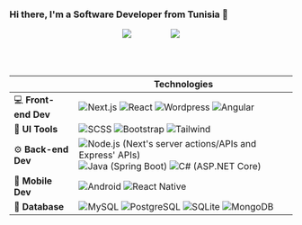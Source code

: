 
### Hi there, I'm a Software Developer from Tunisia  👋

  

<p align="center">
  <a href="https://github.com/anuraghazra/github-readme-stats"><img src="https://github-readme-stats-maiko26.vercel.app/api/top-langs/?username=MAiKo26&langs_count=12&layout=compact&theme=transparent&hide_border=true" /></a>   &nbsp;&nbsp;&nbsp;&nbsp;&nbsp;&nbsp;&nbsp;&nbsp;&nbsp;&nbsp;&nbsp;&nbsp;&nbsp;&nbsp;&nbsp;&nbsp;  <img src="https://github-readme-stats-maiko26.vercel.app/api?username=MAiKo26&show_icons=true&theme=transparent&hide_rank=true"/>

</p>


<br/>
<br/>







|        | Technologies                                         |
| -------------- | ---------------------------------------------------- |
| :computer: **Front-end Dev**   | <img src="https://skillicons.dev/icons?i=nextjs" alt="Next.js" title="Next.js" />  <img src="https://skillicons.dev/icons?i=react" alt="React" title="React" />  <img src="https://skillicons.dev/icons?i=wordpress" alt="Wordpress" title="Wordpress" /> <img src="https://skillicons.dev/icons?i=angular" alt="Angular" title="Angular" /> <!---  <img src="https://skillicons.dev/icons?i=svelte" alt="Svelte" title="Svelte" />  <img src="https://skillicons.dev/icons?i=astro" alt="Astro" title="Astro" /> -->   |
| 🎨 **UI Tools**   |  <img src="https://skillicons.dev/icons?i=sass" alt="SCSS" title="SCSS" />  <img src="https://skillicons.dev/icons?i=bootstrap" alt="Bootstrap" title="Bootstrap" />    <img src="https://skillicons.dev/icons?i=tailwind" alt="Tailwind" title="Tailwind" />    |
| :gear: **Back-end Dev**    |  <img src="https://skillicons.dev/icons?i=nodejs" alt="Node.js (Next's server actions/APIs and Express' APIs)" title="Node.js (Next's server actions/APIs and Express' APIs)" />   <img src="https://skillicons.dev/icons?i=spring" alt="Java (Spring Boot)" title="Java (Spring Boot)" />  <img src="https://skillicons.dev/icons?i=dotnet" alt="C# (ASP.NET Core)" title="C# (ASP.NET Core)" />  <!---  <img src="https://skillicons.dev/icons?i=go" height="50" alt="Go" title="Go" />    -->    |
| :iphone: **Mobile Dev** |  <img src="https://skillicons.dev/icons?i=androidstudio" alt="Android" title="Android" />  <img src="https://skillicons.dev/icons?i=react" alt="React Native" title="React Native" />    |
| :floppy_disk: **Database**   |  <img src="https://skillicons.dev/icons?i=mysql" alt="MySQL" title="MySQL" />  <img src="https://skillicons.dev/icons?i=postgresql" alt="PostgreSQL" title="PostgreSQL" />   <img src="https://skillicons.dev/icons?i=sqlite" alt="SQLite" title="SQLite" />  <img src="https://skillicons.dev/icons?i=mongodb" alt="MongoDB" title="MongoDB" />  |


  







<!--
**MAiKo26/MAiKo26** is a ✨ _special_ ✨ repository because its `README.md` (this file) appears on your GitHub profile.

Here are some ideas to get you started:



- 🔭 I’m currently working on ...
- 🌱 I’m currently learning ...
- 👯 I’m looking to collaborate on ...
- 🤔 I’m looking for help with ...
- 💬 Ask me about ...
- 📫 How to reach me: ...
- 😄 Pronouns: ...
- ⚡ Fun fact: ...
-->
